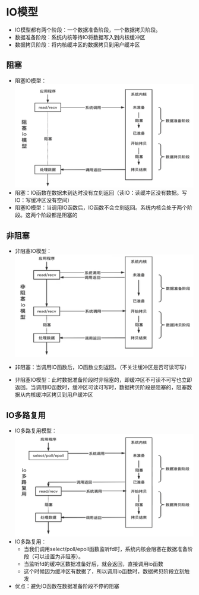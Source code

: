 # IO模型

+ IO模型都有两个阶段：一个数据准备阶段，一个数据拷贝阶段。
+ 数据准备阶段：系统内核等待IO将数据写入到内核缓冲区
+ 数据拷贝阶段：将内核缓冲区的数据拷贝到用户缓冲区

## 阻塞

+ 阻塞IO模型：![阻塞](https://github.com/594301947/knowledge/blob/master/%E7%BD%91%E7%BB%9C/images/IO%E6%A8%A1%E5%9E%8B-%E9%98%BB%E5%A1%9E.png)
+ 阻塞：IO函数在数据未到达时没有立刻返回（读IO：读缓冲区没有数据。写IO：写缓冲区没有空间）
+ 阻塞IO模型：当调用IO函数后，IO函数不会立刻返回。系统内核会处于两个阶段。这两个阶段都是阻塞的 

## 非阻塞

+ 非阻塞IO模型：![非阻塞](https://github.com/594301947/knowledge/blob/master/%E7%BD%91%E7%BB%9C/images/IO%E6%A8%A1%E5%9E%8B-%E9%9D%9E%E9%98%BB%E5%A1%9E.png)

+ 非阻塞：当调用IO函数后，IO函数立刻返回。（不关注缓冲区是否可读可写）
+ 非阻塞IO模型：此时数据准备阶段时非阻塞的，即缓冲区不可读不可写也立即返回。当调用IO函数时，缓冲区可读可写时，数据拷贝阶段是阻塞的，阻塞数据从内核缓冲区拷贝到用户缓冲区

## IO多路复用

+ IO多路复用模型：![O多路复用模型](https://github.com/594301947/knowledge/blob/master/%E7%BD%91%E7%BB%9C/images/IO%E6%A8%A1%E5%9E%8B-IO%E5%A4%9A%E8%B7%AF%E5%A4%8D%E7%94%A8.png)
+ IO多路复用：
  + 当我们调用select/poll/epoll函数监听fd时，系统内核会阻塞在数据准备阶段（可以设置为非阻塞）。
  + 当监听fd的缓冲区数据准备好后，就会返回，直接调用io函数
  + 这个时候因为缓冲区有数据了，所以调用io函数时，数据拷贝阶段立刻触发
+ 优点：避免IO函数在数据准备阶段不停的阻塞